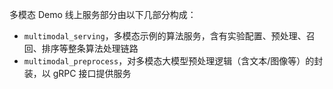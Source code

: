 多模态 Demo 线上服务部分由以下几部分构成：

- `multimodal_serving`，多模态示例的算法服务，含有实验配置、预处理、召回、排序等整条算法处理链路
- `multimodal_preprocess`，对多模态大模型预处理逻辑（含文本/图像等）的封装，以 gRPC 接口提供服务
